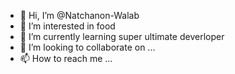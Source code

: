 - 👋 Hi, I’m @Natchanon-Walab
- 👀 I’m interested in food 
- 🌱 I’m currently learning super ultimate deverloper
- 💞️ I’m looking to collaborate on ...
- 📫 How to reach me ...

<!---
Natchanon-Walab/Natchanon-Walab is a ✨ special ✨ repository because its `README.md` (this file) appears on your GitHub profile.
You can click the Preview link to take a look at your changes.
--->
